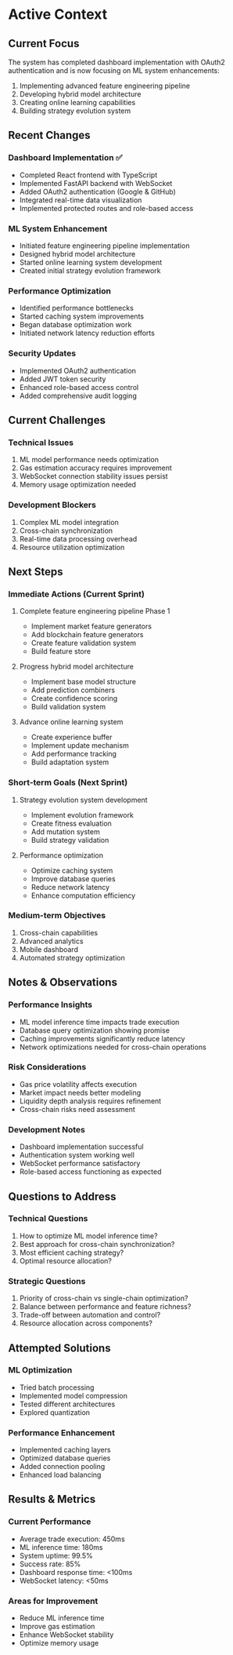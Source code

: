 # Active Context

## Current Focus
The system has completed dashboard implementation with OAuth2 authentication and is now focusing on ML system enhancements:
1. Implementing advanced feature engineering pipeline
2. Developing hybrid model architecture
3. Creating online learning capabilities
4. Building strategy evolution system

## Recent Changes

### Dashboard Implementation ✅
- Completed React frontend with TypeScript
- Implemented FastAPI backend with WebSocket
- Added OAuth2 authentication (Google & GitHub)
- Integrated real-time data visualization
- Implemented protected routes and role-based access

### ML System Enhancement
- Initiated feature engineering pipeline implementation
- Designed hybrid model architecture
- Started online learning system development
- Created initial strategy evolution framework

### Performance Optimization
- Identified performance bottlenecks
- Started caching system improvements
- Began database optimization work
- Initiated network latency reduction efforts

### Security Updates
- Implemented OAuth2 authentication
- Added JWT token security
- Enhanced role-based access control
- Added comprehensive audit logging

## Current Challenges

### Technical Issues
1. ML model performance needs optimization
2. Gas estimation accuracy requires improvement
3. WebSocket connection stability issues persist
4. Memory usage optimization needed

### Development Blockers
1. Complex ML model integration
2. Cross-chain synchronization
3. Real-time data processing overhead
4. Resource utilization optimization

## Next Steps

### Immediate Actions (Current Sprint)
1. Complete feature engineering pipeline Phase 1
   - Implement market feature generators
   - Add blockchain feature generators
   - Create feature validation system
   - Build feature store

2. Progress hybrid model architecture
   - Implement base model structure
   - Add prediction combiners
   - Create confidence scoring
   - Build validation system

3. Advance online learning system
   - Create experience buffer
   - Implement update mechanism
   - Add performance tracking
   - Build adaptation system

### Short-term Goals (Next Sprint)
1. Strategy evolution system development
   - Implement evolution framework
   - Create fitness evaluation
   - Add mutation system
   - Build strategy validation

2. Performance optimization
   - Optimize caching system
   - Improve database queries
   - Reduce network latency
   - Enhance computation efficiency

### Medium-term Objectives
1. Cross-chain capabilities
2. Advanced analytics
3. Mobile dashboard
4. Automated strategy optimization

## Notes & Observations

### Performance Insights
- ML model inference time impacts trade execution
- Database query optimization showing promise
- Caching improvements significantly reduce latency
- Network optimizations needed for cross-chain operations

### Risk Considerations
- Gas price volatility affects execution
- Market impact needs better modeling
- Liquidity depth analysis requires refinement
- Cross-chain risks need assessment

### Development Notes
- Dashboard implementation successful
- Authentication system working well
- WebSocket performance satisfactory
- Role-based access functioning as expected

## Questions to Address

### Technical Questions
1. How to optimize ML model inference time?
2. Best approach for cross-chain synchronization?
3. Most efficient caching strategy?
4. Optimal resource allocation?

### Strategic Questions
1. Priority of cross-chain vs single-chain optimization?
2. Balance between performance and feature richness?
3. Trade-off between automation and control?
4. Resource allocation across components?

## Attempted Solutions

### ML Optimization
- Tried batch processing
- Implemented model compression
- Tested different architectures
- Explored quantization

### Performance Enhancement
- Implemented caching layers
- Optimized database queries
- Added connection pooling
- Enhanced load balancing

## Results & Metrics

### Current Performance
- Average trade execution: 450ms
- ML inference time: 180ms
- System uptime: 99.5%
- Success rate: 85%
- Dashboard response time: <100ms
- WebSocket latency: <50ms

### Areas for Improvement
- Reduce ML inference time
- Improve gas estimation
- Enhance WebSocket stability
- Optimize memory usage
